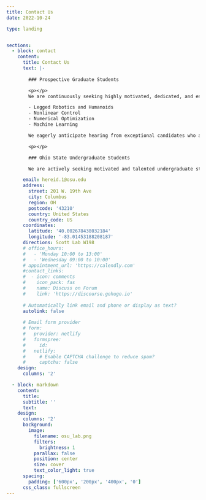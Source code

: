 ```yaml
---
title: Contact Us
date: 2022-10-24

type: landing


sections:
  - block: contact
    content:
      title: Contact Us
      text: |-
        
        ### Prospective Graduate Students

        <p></p>
        We are continuously seeking highly motivated, dedicated, and enthusiastic Master's and Ph.D. students who share research interests that align closely with ours. To be considered for a graduate student position, you must already be admitted to a graduate program at the Ohio State University. If you have any further inquiries, please feel free to email Dr. Hereid, attaching your CV and a cover letter detailing your research background. Our potential research topics encompass a wide range, including but not limited to:

        - Legged Robotics and Humanoids
        - Nonlinear Control
        - Numerical Optimization
        - Machine Learning

        We eagerly anticipate hearing from exceptional candidates who are eager to contribute to our research endeavors.

        <p></p>

        ### Ohio State Undergraduate Students

        We are actively seeking motivated and talented undergraduate students to join our team in the Cyberbotics Lab and contribute to our goals. If you are an Ohio State undergraduate student with a passion for robotics, specifically legged locomotion and autonomous control, we invite you to reach out to Prof. Hereid. Please provide your CV and a statement outlining your research interests. We look forward to hearing from you and working together towards our objectives.

      email: hereid.1@osu.edu
      address:
        street: 201 W. 19th Ave
        city: Columbus
        region: OH
        postcode: '43210'
        country: United States
        country_code: US
      coordinates:
        latitude: '40.002678438032184'
        longitude: '-83.01453188208187'
      directions: Scott Lab W198
      # office_hours:
      #   - 'Monday 10:00 to 13:00'
      #   - 'Wednesday 09:00 to 10:00'
      # appointment_url: 'https://calendly.com'
      #contact_links:
      #  - icon: comments
      #    icon_pack: fas
      #    name: Discuss on Forum
      #    link: 'https://discourse.gohugo.io'
    
      # Automatically link email and phone or display as text?
      autolink: false
    
      # Email form provider
      # form:
      #   provider: netlify
      #   formspree:
      #     id:
      #   netlify:
      #     # Enable CAPTCHA challenge to reduce spam?
      #     captcha: false
    design:
      columns: '2'

  - block: markdown
    content:
      title:
      subtitle: ''
      text:
    design:
      columns: '2'
      background:
        image: 
          filename: osu_lab.png
          filters:
            brightness: 1
          parallax: false
          position: center
          size: cover
          text_color_light: true
      spacing:
        padding: ['600px', '200px', '400px', '0']
      css_class: fullscreen
---
```


<!-- ### Prospective Graduate Students


We are continuously seeking highly motivated, dedicated, and enthusiastic Master's and Ph.D. students who share research interests that align closely with ours. To be considered for a graduate student position, you must already be admitted to a graduate program at the Ohio State University. If you have any further inquiries, please feel free to email Dr. Hereid, attaching your CV and a cover letter detailing your research background. Our potential research topics encompass a wide range, including but not limited to:

- Legged Robotics and Humanoids
- Nonlinear Control
- Numerical Optimization
- Machine Learning

We eagerly anticipate hearing from exceptional candidates who are eager to contribute to our research endeavors.


### Ohio State Undergraduate Students

We are actively seeking motivated and talented undergraduate students to join our team in the Cyberbotics Lab and contribute to our goals. If you are an Ohio State undergraduate student with a passion for robotics, specifically legged locomotion and autonomous control, we invite you to reach out to Prof. Hereid. Please provide your CV and a statement outlining your research interests. We look forward to hearing from you and working together towards our objectives.  -->